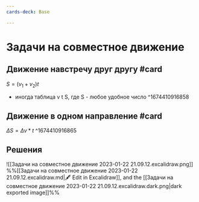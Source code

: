 ```yaml
---
cards-deck: Base

---
```


# Задачи на совместное движение

## Движение навстречу друг другу #card 
$S = (v_1 + v_2)t$
+ иногда таблица v t S, где S - любое удобное число
^1674410916858

## Движение в одном направление #card
$\Delta S = \Delta v * t$
^1674410916865

## Решения
![[Задачи на совместное движение 2023-01-22 21.09.12.excalidraw.png]]
%%[[Задачи на совместное движение 2023-01-22 21.09.12.excalidraw.md|🖋 Edit in Excalidraw]], and the [[Задачи на совместное движение 2023-01-22 21.09.12.excalidraw.dark.png|dark exported image]]%%